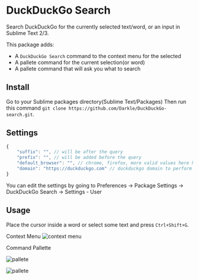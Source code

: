 DuckDuckGo Search
=============

Search DuckDuckGo for the currently selected text/word, or an input in Sublime Text 2/3.

This package adds:

* A `DuckDuckGo Search` command to the context menu for the selected
* A pallete command for the current selection(or word)
* A pallete command that will ask you what to search

## Install

Go to your Sublime packages directory(Sublime Text/Packages) Then run this command `git clone https://github.com/Darkle/DuckDuckGo-search.git`.

## Settings
```js
{
    "suffix": "", // will be after the query
    "prefix": "", // will be added before the query
    "default_browser": "", // chrome, firefox, more valid values here https://docs.python.org/2/library/webbrowser.html#webbrowser.register
    "domain": "https://duckduckgo.com" // duckduckgo domain to perform the search
}
```
You can edit the settings by going to Preferences -> Package Settings -> DuckDuckGo Search -> Settings - User

## Usage

Place the cursor inside a word or select some text and press `Ctrl+Shift+G`.

Context Menu
![context menu][4]

Command Pallette

![pallete][5]

![pallete][6]

  [1]: http://www.sublimetext.com
  [2]: https://sublime.wbond.net/
  [4]: http://i.stack.imgur.com/MJMC1.png
  [5]: http://puu.sh/9DyUy/b89bbcd3ce.png
  [6]: http://puu.sh/9Dz30/cd502986cd.png

